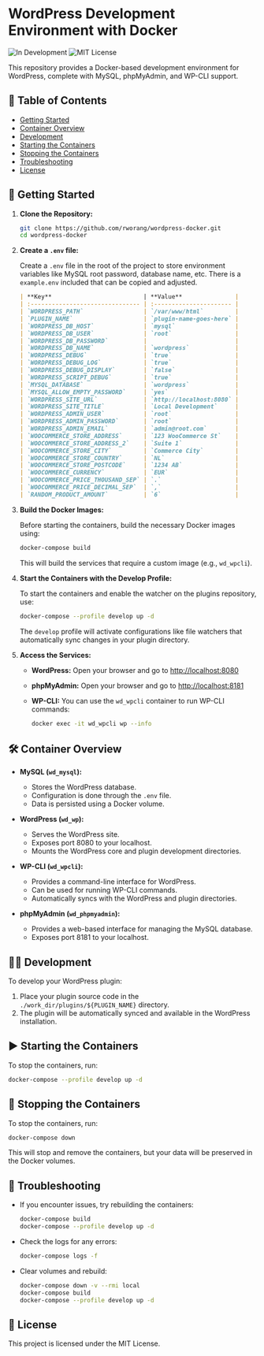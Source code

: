 # WordPress Development Environment with Docker

![In Development](https://img.shields.io/badge/status-in%20development-orange)
![MIT License](https://img.shields.io/badge/license-MIT-blue)

This repository provides a Docker-based development environment for WordPress, complete with MySQL, phpMyAdmin, and WP-CLI support.

## 📝 Table of Contents

- [Getting Started](#getting-started)
- [Container Overview](#container-overview)
- [Development](#development)
- [Starting the Containers](#starting-the-containers)
- [Stopping the Containers](#stopping-the-containers)
- [Troubleshooting](#troubleshooting)
- [License](#license)

## 🚀 Getting Started
<a name="getting-started"></a>
1. **Clone the Repository:**

   ```bash
   git clone https://github.com/rworang/wordpress-docker.git
   cd wordpress-docker
   ```

2. **Create a `.env` file:**

   Create a `.env` file in the root of the project to store environment variables like MySQL root password, database name, etc. There is a `example.env` included that can be copied and adjusted.

   ```markdown
   | **Key**                          | **Value**               |
   | :------------------------------- | :---------------------- |
   | `WORDPRESS_PATH`                 | `/var/www/html`         |
   | `PLUGIN_NAME`                    | `plugin-name-goes-here` |
   | `WORDPRESS_DB_HOST`              | `mysql`                 |
   | `WORDPRESS_DB_USER`              | `root`                  |
   | `WORDPRESS_DB_PASSWORD`          |                         |
   | `WORDPRESS_DB_NAME`              | `wordpress`             |
   | `WORDPRESS_DEBUG`                | `true`                  |
   | `WORDPRESS_DEBUG_LOG`            | `true`                  |
   | `WORDPRESS_DEBUG_DISPLAY`        | `false`                 |
   | `WORDPRESS_SCRIPT_DEBUG`         | `true`                  |
   | `MYSQL_DATABASE`                 | `wordpress`             |
   | `MYSQL_ALLOW_EMPTY_PASSWORD`     | `yes`                   |
   | `WORDPRESS_SITE_URL`             | `http://localhost:8080` |
   | `WORDPRESS_SITE_TITLE`           | `Local Development`     |
   | `WORDPRESS_ADMIN_USER`           | `root`                  |
   | `WORDPRESS_ADMIN_PASSWORD`       | `root`                  |
   | `WORDPRESS_ADMIN_EMAIL`          | `admin@root.com`        |
   | `WOOCOMMERCE_STORE_ADDRESS`      | `123 WooCommerce St`    |
   | `WOOCOMMERCE_STORE_ADDRESS_2`    | `Suite 1`               |
   | `WOOCOMMERCE_STORE_CITY`         | `Commerce City`         |
   | `WOOCOMMERCE_STORE_COUNTRY`      | `NL`                    |
   | `WOOCOMMERCE_STORE_POSTCODE`     | `1234 AB`               |
   | `WOOCOMMERCE_CURRENCY`           | `EUR`                   |
   | `WOOCOMMERCE_PRICE_THOUSAND_SEP` | `.`                     |
   | `WOOCOMMERCE_PRICE_DECIMAL_SEP`  | `,`                     |
   | `RANDOM_PRODUCT_AMOUNT`          | `6`                     |
   ```

3. **Build the Docker Images:**

   Before starting the containers, build the necessary Docker images using:

   ```bash
   docker-compose build
   ```

   This will build the services that require a custom image (e.g., `wd_wpcli`).

4. **Start the Containers with the Develop Profile:**

   To start the containers and enable the watcher on the plugins repository, use:

   ```bash
   docker-compose --profile develop up -d
   ```

   The `develop` profile will activate configurations like file watchers that automatically sync changes in your plugin directory.

5. **Access the Services:**

   - **WordPress:** Open your browser and go to [http://localhost:8080](http://localhost:8080)
   - **phpMyAdmin:** Open your browser and go to [http://localhost:8181](http://localhost:8181)
   - **WP-CLI:** You can use the `wd_wpcli` container to run WP-CLI commands:

     ```bash
     docker exec -it wd_wpcli wp --info
     ```

## 🛠️ Container Overview
<a name="container-overview"></a>
- **MySQL (`wd_mysql`):**

  - Stores the WordPress database.
  - Configuration is done through the `.env` file.
  - Data is persisted using a Docker volume.

- **WordPress (`wd_wp`):**

  - Serves the WordPress site.
  - Exposes port 8080 to your localhost.
  - Mounts the WordPress core and plugin development directories.

- **WP-CLI (`wd_wpcli`):**

  - Provides a command-line interface for WordPress.
  - Can be used for running WP-CLI commands.
  - Automatically syncs with the WordPress and plugin directories.

- **phpMyAdmin (`wd_phpmyadmin`):**
  - Provides a web-based interface for managing the MySQL database.
  - Exposes port 8181 to your localhost.

## 🧑‍💻 Development
<a name="development"></a>
To develop your WordPress plugin:

1. Place your plugin source code in the `./work_dir/plugins/${PLUGIN_NAME}` directory.
2. The plugin will be automatically synced and available in the WordPress installation.

## ▶️ Starting the Containers
<a name="starting-the-containers"></a>
To stop the containers, run:

```bash
docker-compose --profile develop up -d
```
## 🛑 Stopping the Containers
<a name="stopping-the-containers"></a>
To stop the containers, run:

```bash
docker-compose down
```

This will stop and remove the containers, but your data will be preserved in the Docker volumes.

## 🔧 Troubleshooting
<a name="troubleshooting"></a>
- If you encounter issues, try rebuilding the containers:

  ```bash
  docker-compose build
  docker-compose --profile develop up -d
  ```

- Check the logs for any errors:

  ```bash
  docker-compose logs -f
  ```

- Clear volumes and rebuild:

  ```bash
  docker-compose down -v --rmi local
  docker-compose build
  docker-compose --profile develop up -d
  ```

## 📜 License
<a name="license"></a>
This project is licensed under the MIT License.
